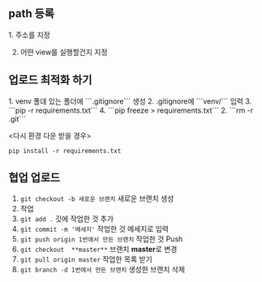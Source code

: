<h2>path 등록</h2>
1. 주소를 지정

2. 어떤 view를 실행할건지 지정


<h2>업로드 최적화 하기</h2>
1. venv 폴데 있는 폴더에 ```.gitignore``` 생성
2.  .gitignore에 ```venv/``` 입력
3. ```pip -r requirements.txt```
4. ```pip freeze > requirements.txt```
2. ```rm -r .git```

<다시 환경 다운 받을 경우>

```pip install -r requirements.txt```



<h2>협업 업로드</h2>

1.  ```git checkout -b 새로운 브랜치``` 새로운 브랜치 생성
2.  작업
3.  ```git add .``` 깃에 작업한 것 추가
4.  ```git commit -m '메세지'``` 작업한 것 메세지로 입력
5.  ```git push origin 1번에서 만든 브랜치``` 작업한 것 Push
6.  ```git checkout  **master**```  브랜치 **master**로 변경
7.  ```git pull origin master```  작업한 목록 받기
8.  ```git branch -d 1번에서 만든 브랜치``` 생성한 브랜치 삭제
